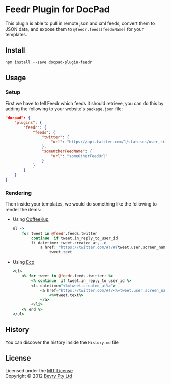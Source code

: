 # Feedr Plugin for DocPad

This plugin is able to pull in remote json and xml feeds, convert them to JSON data, and expose them to `@feedr.feeds[feednName]` for your templates.


## Install

```
npm install --save docpad-plugin-feedr
```


## Usage

### Setup

First we have to tell Feedr which feeds it should retrieve, you can do this by adding the following to your website's `package.json` file:

``` json
"docpad": {
	"plugins": {
		"feedr": {
			"feeds": {
				"twitter": {
					"url": "https://api.twitter.com/1/statuses/user_timeline.json?screen_name=balupton&count=20&include_entities=true&include_rts=true"
				},
				"someOtherFeedName": {
					"url": "someOtherFeedUrl"
				}
			}
		}
	}
}
```

### Rendering

Then inside your templates, we would do something like the following to render the items:

- Using [CoffeeKup](http://coffeekup.org/)

	``` coffeescript
	ul ->
		for tweet in @feedr.feeds.twitter
			continue  if tweet.in_reply_to_user_id
			li datetime: tweet.created_at, ->
				a href: "https://twitter.com/#!/#{tweet.user.screen_name}/status/#{tweet.id_str}", title: "View on Twitter", ->
					tweet.text
	```

- Using [Eco](https://github.com/sstephenson/eco)

	``` coffeescript
	<ul>
		<% for tweet in @feedr.feeds.twitter: %>
			<% continue  if tweet.in_reply_to_user_id %>
			<li datetime="<%=tweet.created_at%>">
				<a href="https://twitter.com/#!/<%=tweet.user.screen_name%>/status/<%=tweet.id_str%>" title="View on Twitter">
					<%=tweet.text%>
				</a>
			</li>
		<% end %>
	</ul>
	```


## History

You can discover the history inside the `History.md` file


## License

Licensed under the [MIT License](http://creativecommons.org/licenses/MIT/)
<br/>Copyright &copy; 2012 [Bevry Pty Ltd](http://bevry.me)